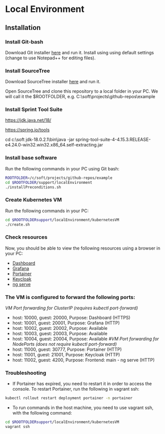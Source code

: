 # Local Environment

## Installation

### Install Git-bash

Download Git installer [here](https://gitforwindows.org/) and run it.
   Install using using default settings (change to use Notepad++ for editing files).

### Install SourceTree

Download SourceTree installer [here](https://www.sourcetreeapp.com/) and run it.

Open SourceTree and clone this repository to a local folder in your PC.
We will call it the $ROOTFOLDER, e.g. C:\soft\projects\github-repos\example

### Install Sprint Tool Suite

https://jdk.java.net/18/

https://spring.io/tools

cd c:\soft
jdk-18.0.2.1\bin\java -jar spring-tool-suite-4-4.15.3.RELEASE-e4.24.0-win32.win32.x86_64.self-extracting.jar

### Install base software

Run the following commands in your PC using Git bash:
```bash
ROOTFOLDER=/c/soft/projects/github-repos/example
cd $ROOTFOLDER/support/localEnvironment
./installPreconditions.sh
```

### Create Kubernetes VM

Run the following commands in your PC:
```bash
cd $ROOTFOLDERsupport/localEnvironment/kubernetesVM
./create.sh
```

### Check resources

Now, you should be able to view the following resources using a browser in your PC:
* [Dashboard](https://localhost:10000)
* [Grafana](http://localhost:10001)
* [Portainer](http://localhost:11000)
* [Keycloak](http://localhost:11001)
* [ng serve](http://localhost:11002)

### The VM is configured to forward the following ports:

*VM Port forwarding for ClusterIP (requires kubectl port-forward)*
* host: 10000, guest: 20000, Purpose: Dashboard (HTTPS)
* host: 10001, guest: 20001, Purpose: Grafana (HTTP)
* host: 10002, guest: 20002, Purpose: Available
* host: 10003, guest: 20003, Purpose: Available
* host: 10004, guest: 20004, Purpose: Available
*#VM Port forwarding for NodePorts (does not require kubectl port-forward)*
* host: 11000, guest: 30777, Purpose: Portainer (HTTP)
* host: 11001, guest: 21001, Purpose: Keycloak (HTTP)
* host: 11002, guest: 4200, Purpose: Frontend: main - ng serve (HTTP)

### Troubleshooting

* If Portainer has expired, you need to restart it in order to access the console. To restart Portainer, run the following in vagrant ssh:
```bash
kubectl rollout restart deployment portainer -n portainer
```

* To run commands in the host machine, you need to use vagrant ssh, with the following command:
```bash
cd $ROOTFOLDERsupport/localEnvironment/kubernetesVM
vagrant ssh
```



